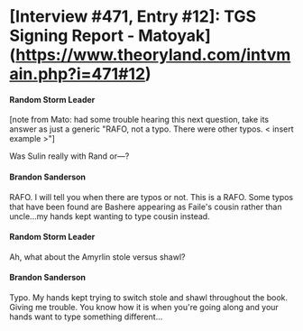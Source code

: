 # [Interview #471, Entry #12]: TGS Signing Report - Matoyak](https://www.theoryland.com/intvmain.php?i=471#12)

#### Random Storm Leader

[note from Mato: had some trouble hearing this next question, take its answer as just a generic "RAFO, not a typo. There were other typos. < insert example >"]

Was Sulin really with Rand or—?

#### Brandon Sanderson

RAFO. I will tell you when there are typos or not. This is a RAFO.
Some typos that have been found are Bashere appearing as Faile's cousin rather than uncle...my hands kept wanting to type cousin instead.

#### Random Storm Leader

Ah, what about the Amyrlin stole versus shawl?

#### Brandon Sanderson

Typo. My hands kept trying to switch stole and shawl throughout the book. Giving me trouble. You know how it is when you're going along and your hands want to type something different...

